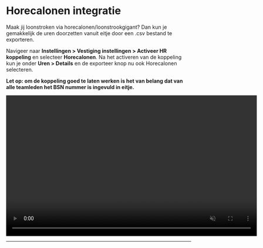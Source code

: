 # Horecalonen integratie
Maak jij loonstroken via horecalonen/loonstrookgigant? Dan kun je gemakkelijk de uren doorzetten vanuit eitje door een .csv bestand te exporteren. 

Navigeer naar **Instellingen > Vestiging instellingen > Activeer HR koppeling** en selecteer **Horecalonen**. Na het activeren van de koppeling kun je onder **Uren > Details** en de exporteer knop nu ook Horecalonen selecteren. 

**Let op: om de koppeling goed te laten werken is het van belang dat van alle teamleden het BSN nummer is ingevuld in eitje.**

<video controls
       muted 
       src="/assets/horecalonenKoppeling.mov"
       width="683"
       height="384">
</video>

---